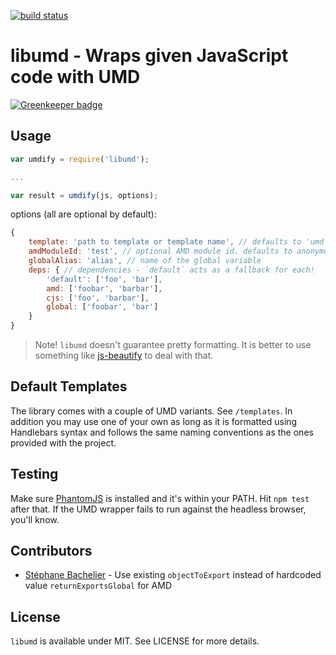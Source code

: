 [![build status](https://secure.travis-ci.org/bebraw/libumd.png)](http://travis-ci.org/bebraw/libumd)

# libumd - Wraps given JavaScript code with UMD

[![Greenkeeper badge](https://badges.greenkeeper.io/Download/libumd.svg)](https://greenkeeper.io/)

## Usage

```js
var umdify = require('libumd');

...

var result = umdify(js, options);
```

options (all are optional by default):

```js
{
    template: 'path to template or template name', // defaults to 'umd'
    amdModuleId: 'test', // optional AMD module id. defaults to anonymous (not set)
    globalAlias: 'alias', // name of the global variable
    deps: { // dependencies - `default` acts as a fallback for each!
        'default': ['foo', 'bar'],
        amd: ['foobar', 'barbar'],
        cjs: ['foo', 'barbar'],
        global: ['foobar', 'bar']
    }
}
```

> Note! `libumd` doesn't guarantee pretty formatting. It is better to use something like [js-beautify](https://www.npmjs.com/package/js-beautify) to deal with that.

## Default Templates

The library comes with a couple of UMD variants. See `/templates`. In addition you may use one of your own as long as it is formatted using Handlebars syntax and follows the same naming conventions as the ones provided with the project.

## Testing

Make sure [PhantomJS](http://phantomjs.org/) is installed and it's within your PATH. Hit `npm test` after that. If the UMD wrapper fails to run against the headless browser, you'll know.

## Contributors

* [Stéphane Bachelier](https://github.com/stephanebachelier) - Use existing `objectToExport` instead of hardcoded value `returnExportsGlobal` for AMD

## License

`libumd` is available under MIT. See LICENSE for more details.

